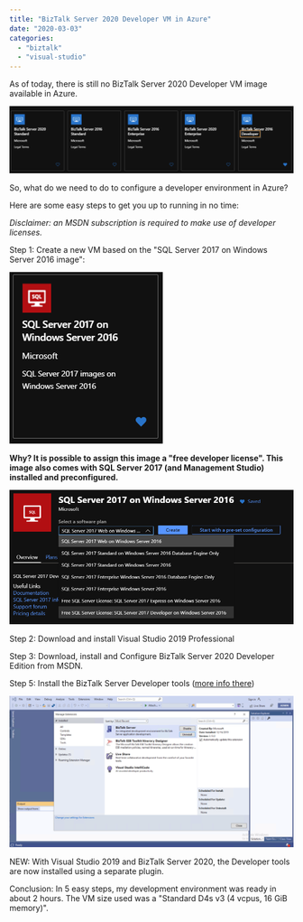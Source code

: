 ```yaml
---
title: "BizTalk Server 2020 Developer VM in Azure"
date: "2020-03-03"
categories: 
  - "biztalk"
  - "visual-studio"
---
```


As of today, there is still no BizTalk Server 2020 Developer VM image available in Azure.

![](image.png)

So, what do we need to do to configure a developer environment in Azure?

Here are some easy steps to get you up to running in no time:

_Disclaimer: an MSDN subscription is required to make use of developer licenses._

Step 1: Create a new VM based on the "SQL Server 2017 on Windows Server 2016 image":

![](image-1.png)

**Why? It is possible to assign this image a "free developer license". This image also comes with SQL Server 2017 (and Management Studio) installed and preconfigured.**

![](image-2.png)

Step 2: Download and install Visual Studio 2019 Professional

Step 3: Download, install and Configure BizTalk Server 2020 Developer Edition from MSDN.

Step 5: Install the BizTalk Server Developer tools ([more info there](https://docs.microsoft.com/en-us/biztalk/install-and-config-guides/install-biztalk-server-2020))

![Install the BizTalk Server extension to use the developer tools](biztalk-server-extension.png)

NEW: With Visual Studio 2019 and BizTalk Server 2020, the Developer tools are now installed using a separate plugin.

Conclusion: In 5 easy steps, my development environment was ready in about 2 hours. The VM size used was a "Standard D4s v3 (4 vcpus, 16 GiB memory)".
